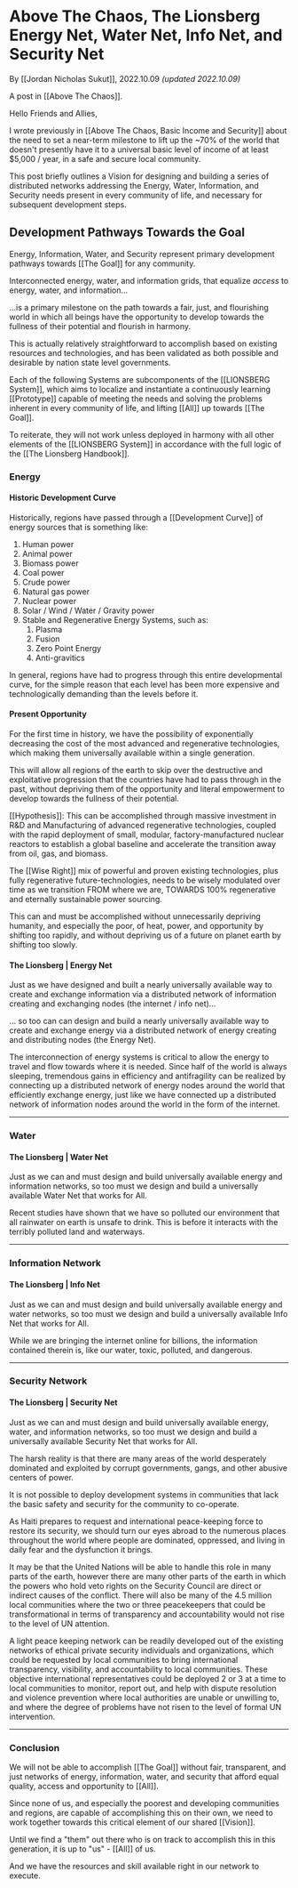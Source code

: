 # Above The Chaos, The Lionsberg Energy Net, Water Net, Info Net, and Security Net
By [[Jordan Nicholas Sukut]], 2022.10.09 _(updated 2022.10.09)_  

A post in [[Above The Chaos]].

Hello Friends and Allies, 

I wrote previously in [[Above The Chaos, Basic Income and Security]] about the need to set a  near-term milestone to lift up the ~70% of the world that doesn't presently have it to a universal basic level of income of at least $5,000 / year, in a safe and secure local community. 

This post briefly outlines a Vision for designing and building a series of distributed networks addressing the Energy, Water, Information, and Security needs present in every community of life, and necessary for subsequent development steps. 

## Development Pathways Towards the Goal
Energy, Information, Water, and Security represent primary development pathways towards [[The Goal]] for any community. 

Interconnected energy, water, and information grids, that equalize _access_ to energy, water, and information... 

...is a primary milestone on the path towards a fair, just, and flourishing world in which all beings have the opportunity to develop towards the fullness of their potential and flourish in harmony. 

This is actually relatively straightforward to accomplish based on existing resources and technologies, and has been validated as both possible and desirable by nation state level governments. 

Each of the following Systems are subcomponents of the [[LIONSBERG System]], which aims to localize and instantiate a continuously learning [[Prototype]] capable of meeting the needs and solving the problems inherent in every community of life, and lifting [[All]] up towards [[The Goal]].   

To reiterate, they will not work unless deployed in harmony with all other elements of the [[LIONSBERG System]] in accordance with the full logic of the [[The Lionsberg Handbook]]. 

### Energy

#### Historic Development Curve

Historically, regions have passed through a [[Development Curve]] of energy sources that is something like: 

1. Human power   
2. Animal power  
3. Biomass power 
4. Coal power 
5. Crude power  
6. Natural gas power  
7. Nuclear power 
8. Solar / Wind / Water / Gravity power 
9. Stable and Regenerative Energy Systems, such as:  
	1. Plasma  
	2. Fusion  
	3. Zero Point Energy  
	4. Anti-gravitics      

In general, regions have had to progress through this entire developmental curve, for the simple reason that each level has been more expensive and technologically demanding than the levels before it. 

#### Present Opportunity 

For the first time in history, we have the possibility of exponentially decreasing the cost of the most advanced and regenerative technologies, which making them universally available within a single generation. 

This will allow all regions of the earth to skip over the destructive and exploitative progression that the countries have had to pass through in the past, without depriving them of the opportunity and literal empowerment to develop towards the fullness of their potential. 

[[Hypothesis]]: This can be accomplished through massive investment in R&D and Manufacturing of advanced regenerative technologies, coupled with the rapid deployment of small, modular, factory-manufactured nuclear reactors to establish a global baseline and accelerate the transition away from oil, gas, and biomass. 

The [[Wise Right]] mix of powerful and proven existing technologies, plus fully regenerative future-technologies, needs to be wisely modulated over time as we transition FROM where we are, TOWARDS 100% regenerative and eternally sustainable power sourcing. 

This can and must be accomplished without unnecessarily depriving humanity, and especially the poor, of heat, power, and opportunity by shifting too rapidly, and without depriving us of a future on planet earth by shifting too slowly. 

#### The Lionsberg | Energy Net
Just as we have designed and built a nearly universally available way to create and exchange information via a distributed network of information creating and exchanging nodes (the internet / info net)... 

... so too can can design and build a nearly universally available way to create and exchange energy via a distributed network of energy creating and distributing nodes (the Energy Net). 

The interconnection of energy systems is critical to allow the energy to travel and flow towards where it is needed. Since half of the world is always sleeping, tremendous gains in efficiency and antifragility can be realized by connecting up a distributed network of energy nodes around the world that efficiently exchange energy, just like we have connected up a distributed network of information nodes around the world in the form of the internet. 

___
### Water 
#### The Lionsberg | Water Net
Just as we can and must design and build universally available energy and information networks, so too must we design and build a universally available Water Net that works for All. 

Recent studies have shown that we have so polluted our environment that all rainwater on earth is unsafe to drink. This is before it interacts with the terribly polluted land and waterways. 

___
### Information Network
#### The Lionsberg | Info Net
Just as we can and must design and build universally available energy and water networks, so too must we design and build a universally available Info Net that works for All. 

While we are bringing the internet online for billions, the information contained therein is, like our water, toxic, polluted, and dangerous. 
___
### Security Network
#### The Lionsberg | Security Net
Just as we can and must design and build universally available energy, water, and information networks, so too must we design and build a universally available Security Net that works for All. 

The harsh reality is that there are many areas of the world desperately dominated and exploited by corrupt governments, gangs, and other abusive centers of power. 

It is not possible to deploy development systems in communities that lack the basic safety and security for the community to co-operate. 

As Haiti prepares to request and international peace-keeping force to restore its security, we should turn our eyes abroad to the numerous places throughout the world where people are dominated, oppressed, and living in daily fear and the dysfunction it brings. 

It may be that the United Nations will be able to handle this role in many parts of the earth, however there are many other parts of the earth in which the powers who hold veto rights on the Security Council are direct or indirect causes of the conflict. There will also be many of the 4.5 million local communities where the two or three peacekeepers that could be transformational in terms of transparency and accountability would not rise to the level of UN attention. 

A light peace keeping network can be readily developed out of the existing networks of ethical private security individuals and organizations, which could be requested by local communities to bring international transparency, visibility, and accountability to local communities. These objective international representatives could be deployed 2 or 3 at a time to local communities to monitor, report out, and help with dispute resolution and violence prevention where local authorities are unable or unwilling to, and where the degree of problems have not risen to the level of formal UN intervention. 

___
### Conclusion
We will not be able to accomplish [[The Goal]] without fair, transparent, and just networks of energy, information, water, and security that afford equal quality, access and opportunity to [[All]]. 

Since none of us, and especially the poorest and developing communities and regions, are capable of accomplishing this on their own, we need to work together towards this critical element of our shared [[Vision]]. 

Until we find a "them" out there who is on track to accomplish this in this generation, it is up to "us" - [[All]] of us. 

And we have the resources and skill available right in our network to execute. 